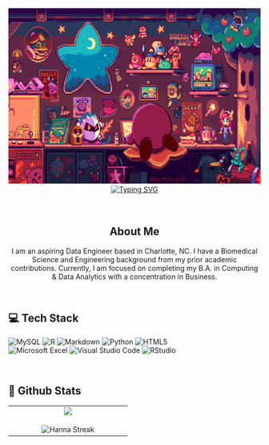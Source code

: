 <div align="center" >
    <img src="kirby.gif" width="850" height="350"/>
</div>
<div align="center">
<a href="https://git.io/typing-svg"><img src="https://readme-typing-svg.herokuapp.com?font=Fira+Code&pause=1000&color=AFF7B5&center=true&vCenter=true&random=false&width=435&lines=Welcome+to+my+space!;Computing+%26+Data+Analytics+Student" alt="Typing SVG" /></a>
</div>
<br>
<br>
<div align="center">
        <h2>About Me</h2>
      <p align="center"> I am an aspiring Data Engineer based in Charlotte, NC. I have a Biomedical Science and Engineering background from my prior academic contributions. Currently, I am focused on completing my B.A. in Computing & Data Analytics with a concentration in Business.</p>
        <br>
    
 <div align="left"> 
<h2>💻 Tech Stack </h2>
     
![MySQL](https://img.shields.io/badge/mysql-4479A1.svg?style=for-the-badge&logo=mysql&logoColor=white)
![R](https://img.shields.io/badge/r-%23276DC3.svg?style=for-the-badge&logo=r&logoColor=white)
![Markdown](https://img.shields.io/badge/markdown-%23000000.svg?style=for-the-badge&logo=markdown&logoColor=white)
![Python](https://img.shields.io/badge/python-3670A0?style=for-the-badge&logo=python&logoColor=ffdd54)
![HTML5](https://img.shields.io/badge/html5-%23E34F26.svg?style=for-the-badge&logo=html5&logoColor=white)
<br>
![Microsoft Excel](https://img.shields.io/badge/Microsoft_Excel-217346?style=for-the-badge&logo=microsoft-excel&logoColor=white)
![Visual Studio Code](https://img.shields.io/badge/Visual%20Studio%20Code-0078d7.svg?style=for-the-badge&logo=visual-studio-code&logoColor=white)
![RStudio](https://img.shields.io/badge/RStudio-4285F4?style=for-the-badge&logo=rstudio&logoColor=white)

 </div>
<br>

 <div align="left"> 
<h2> 🌱 Github Stats </h2>
<table align="center">
  <tr border="none">
    <td width="50%" align="center" style="text-align: center;">
      <div>
        <img src="https://github-readme-stats.vercel.app/api/top-langs/?username=hannanguy&theme=dark&hide_border=false&include_all_commits=false&count_private=false&layout=compact" />
      </div>
      <br />
      <img title="git.io/streak-stats" alt="Hanna Streak" src="https://github-readme-streak-stats.herokuapp.com/?user=hannanguy&theme=dark&hide_border=false" /> 
    </td>
  </tr>
</table>
</div>
